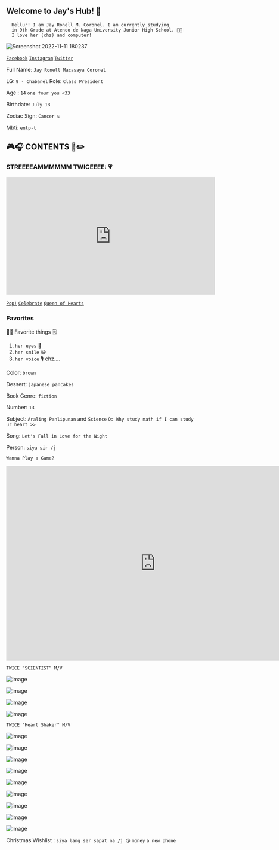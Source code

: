 ## Welcome to Jay's Hub! 👦
      Hellur! I am Jay Ronell M. Coronel. I am currently studying 
      in 9th Grade at Ateneo de Naga University Junior High School. 💙💛 
      I love her (chz) and computer!
      
![Screenshot 2022-11-11 180237](https://user-images.githubusercontent.com/118147704/202804551-41f517dd-d32d-4c64-8b77-0a29e495a4c0.png)

[`Facebook`](https://www.facebook.com/profile.php?id=100076401044632) [`Instagram`](https://www.instagram.com/jayaited/) [`Twitter`](https://twitter.com/jayjalani_)

Full Name: `Jay Ronell Macasaya Coronel`

LG: `9 - Chabanel`   Role: `Class President`

Age : `14` `one four you <33`

Birthdate: `July 18`

Zodiac Sign: `Cancer ♋`

Mbti: `entp-t`

## 🎮🎧 CONTENTS 📖✏️
### STREEEEAMMMMMM TWICEEEE: 💗
<iframe width="560" height="315" src="https://www.youtube.com/embed/k6jqx9kZgPM" title="YouTube video player" frameborder="0" allow="accelerometer; autoplay; clipboard-write; encrypted-media; gyroscope; picture-in-picture" allowfullscreen></iframe>

[`Pop!`](https://www.youtube.com/watch?v=f6YDKF0LVWw)
[`Celebrate`](https://www.youtube.com/watch?v=fMIn43MiwG8)
[`Queen of Hearts`](https://www.youtube.com/watch?v=Q4Rb5_kjS2M)

### Favorites

🙇‍♂️ Favorite things 🗒️
1. `her eyes` 👀
2. `her smile` 😃
3. `her voice` 🎙️
chz....

Color:  `brown`

Dessert: `japanese pancakes`

Book Genre: `fiction`

Number: `13`

Subject: `Araling Panlipunan` and `Science`  `Q: Why study math if I can study ur heart >>`

Song: `Let's Fall in Love for the Night`

Person: `siya sir /j`
       
`Wanna Play a Game?`
<iframe src="https://funhtml5games.com?embed=flappy" style="width:800px;height:520px;border:none;" frameborder="0" scrolling="no"></iframe>



`TWICE “SCIENTIST” M/V`

![image](https://user-images.githubusercontent.com/118147704/202917043-290079a0-eaa6-4440-8363-5bee550a564b.png)

![image](https://user-images.githubusercontent.com/118147704/202917087-ae46e5ed-d6d0-4c80-8bc9-03b085a27a5e.png)

![image](https://user-images.githubusercontent.com/118147704/202917102-7b9333d8-c787-4a94-b51a-f181a444a88c.png)

![image](https://user-images.githubusercontent.com/118147704/202917114-15f1c892-2b99-42da-8c02-544bd2e5125a.png)

`TWICE "Heart Shaker" M/V`

![image](https://user-images.githubusercontent.com/118147704/202917212-80ca8dfb-9abf-4145-a049-b2569acfb779.png)

![image](https://user-images.githubusercontent.com/118147704/202917232-6aad337d-d70b-4826-a0df-4e591a2c226f.png)

![image](https://user-images.githubusercontent.com/118147704/202917257-fa97086e-8608-4853-9443-4e46e6bb0b23.png)

![image](https://user-images.githubusercontent.com/118147704/202917275-4071d84f-98ee-4ce6-bf6c-0aa2f4add15a.png)

![image](https://user-images.githubusercontent.com/118147704/202917288-48793bef-6817-47cb-aa42-a1975ec7af9d.png)

![image](https://user-images.githubusercontent.com/118147704/202917306-625dffa8-f043-4127-adaf-c70fb9932be9.png)

![image](https://user-images.githubusercontent.com/118147704/202917319-8afe0bc0-46e6-4dd1-8451-6881c1dd4901.png)

![image](https://user-images.githubusercontent.com/118147704/202917340-63292b39-bfcf-4754-afb9-a4c0ed89f504.png)

![image](https://user-images.githubusercontent.com/118147704/202917348-8c1a7ec6-8071-4064-8c81-b4095664761b.png)

Christmas Wishlist : `siya lang ser sapat na /j 😘` `money` `a new phone` 







